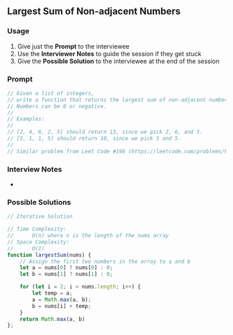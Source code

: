 ## Largest Sum of Non-adjacent Numbers

### Usage

1. Give just the **Prompt** to the interviewee
2. Use the **Interviewer Notes** to guide the session if they get stuck 
3. Give the **Possible Solution** to the interviewee at the end of the session

### Prompt

```javascript
// Given a list of integers, 
// write a function that returns the largest sum of non-adjacent numbers. 
// Numbers can be 0 or negative.
//
// Examples:
//
// [2, 4, 6, 2, 5] should return 13, since we pick 2, 6, and 5. 
// [5, 1, 1, 5] should return 10, since we pick 5 and 5.
//
// Similar problem from Leet Code #198 (https://leetcode.com/problems/house-robber/description/)
```

### Interview Notes

+ 

### Possible Solutions

```javascript
// Iterative Solution

// Time Complexity: 
//      O(n) where n is the length of the nums array
// Space Complexity:
//      O(1)
function largestSum(nums) {
    // Assign the first two numbers in the array to a and b
    let a = nums[0] ? nums[0] : 0;
    let b = nums[1] ? nums[1] : 0;

    for (let i = 2; i < nums.length; i++) {
        let temp = a;
        a = Math.max(a, b);
        b = nums[i] + temp;
    }
    return Math.max(a, b)
};
```

